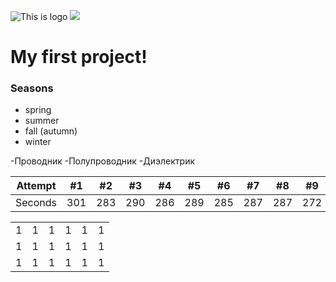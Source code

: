 ![This is logo](https://static.rfstat.com/renderforest/images/v2/logo-homepage/gradient_2.png)
<img src="https://static.rfstat.com/renderforest/images/v2/logo-homepage/gradient_2.png">
<h1> My first project!</h1>
<h3>Seasons</h3>
<ul>
<li>spring</li>
<li>summer</li>
<li>fall (autumn)</li>
<li>winter</li>
</ul>

-Проводник
-Полупроводник
-Диэлектрик

Attempt | #1 | #2 | #3 | #4 | #5 | #6 | #7 | #8 | #9 | #10 | #11
--- | --- | --- | --- |--- |--- |--- |--- |--- |--- |--- |---
Seconds | 301 | 283 | 290 | 286 | 289 | 285 | 287 | 287 | 272 | 276 | 269

<table>
  <tr>
    <td>1</td>
    <td>1</td>
    <td>1</td>
    <td>1</td>
    <td>1</td>
    <td>1</td>
  </tr>
  <tr>
    <td>1</td>
    <td>1</td>
    <td>1</td>
    <td>1</td>
    <td>1</td>
    <td>1</td>
  </tr>
  <tr>
    <td>1</td>
    <td>1</td>
    <td>1</td>
    <td>1</td>
    <td>1</td>
    <td>1</td>
  </tr>
</table>
